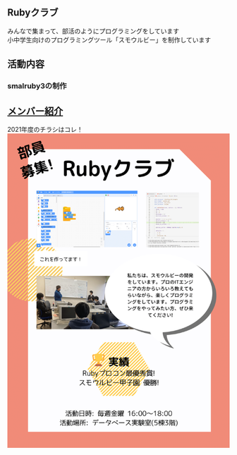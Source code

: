 ## Rubyクラブ

みんなで集まって、部活のようにプログラミングをしています  
小中学生向けのプログラミングツール「スモウルビー」を制作しています  

## 活動内容

### smalruby3の制作
  
## [メンバー紹介](https://mct-rubyclub.github.io/members/) 

2021年度のチラシはコレ！  
![チラシ](./RubyClub-flyer-2021-1.png)
